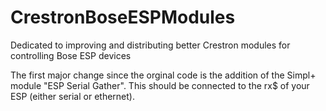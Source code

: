 # CrestronBoseESPModules
Dedicated to improving and distributing better Crestron modules for controlling Bose ESP devices

The first major change since the orginal code is the addition of the Simpl+ module "ESP Serial Gather".  This should be connected to the rx$ of your ESP (either serial or ethernet).  

